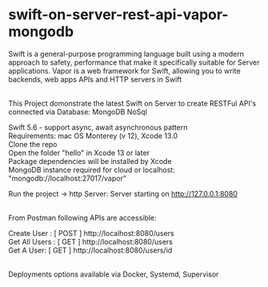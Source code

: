 # swift-on-server-rest-api-vapor-mongodb
Swift is a general-purpose programming language built using a modern approach to safety, performance that make it specifically suitable for Server applications. Vapor is a web framework for Swift, allowing you to write backends, web apps APIs and HTTP servers in Swift
<br/><br/>

This Project domonstrate the latest Swift on Server to create RESTFul API's connected via Database: MongoDB NoSql 
<br/>

Swift 5.6 - support async, await asynchronous pattern
<br/>
Requirements: mac OS Monterey (v 12), Xcode 13.0 
<br/>
Clone the repo <br/>
Open the folder "hello" in Xcode 13 or later <br/>
Package dependencies will be installed by Xcode <br/>
MongoDB instance required for cloud or localhost: "mongodb://localhost:27017/vapor" <br/>

Run the project -> http Server:   Server starting on http://127.0.0.1:8080 <br/><br/>

From Postman following APIs are accessible:<br/>

Create User :    [ POST ] http://localhost:8080/users <br/>
Get All Users :    [ GET ] http://localhost:8080/users <br/>
Get A User: [ GET ] http://localhost:8080/users/id <br/><br/>


Deployments options available via Docker, Systemd, Supervisor

